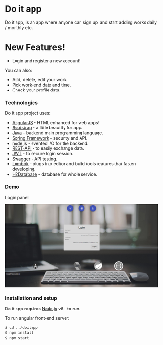 # Do it app
Do it app, is an app where anyone can sign up, and start adding works daily / monthly etc. 

# New Features!

  - Login and register a new account!

You can also:
  - Add, delete, edit your work.
  - Pick work-end date and time.
  - Check your profile data.

### Technologies

Do it app project uses:

* [AngularJS] - HTML enhanced for web apps!
* [Bootstrap] - a little beautify for app.
* [Java] - backend main programming language.
* [Spring Framework] - security and API.
* [node.js] - evented I/O for the backend.
* [REST-API] - to easily exchange data.
* [JWT] - to secure login session.
* [Swagger] - API testing.
* [Lombok] - plugs into editor and build tools features that fasten developing.
* [H2Database] - database for whole service.

### Demo

Login panel

![Login Panel](./images/login.png)


### Installation and setup

Do it app requires [Node.js](https://nodejs.org/) v6+ to run.

To run angular front-end server:

```sh
$ cd ../doitapp
$ npm install
$ npm start
```

   [node.js]: <http://nodejs.org>
   [AngularJS]: <http://angularjs.org>
   [Bootstrap]: <https://getbootstrap.com>
   [Java]: <http://www.java.com>
   [REST-API]: <https://restfulapi.net>
   [Spring Framework]: <http://spring.io>
   [JWT]: <https://jwt.io>
   [Swagger]: <https://swagger.io>
   [Lombok]: <https://projectlombok.org>
   [H2Database]: <http://www.h2database.com>


##
